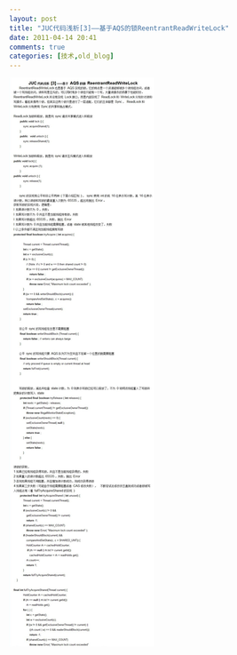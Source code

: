 ```yaml
---
layout: post
title: "JUC代码浅析[3]——基于AQS的锁ReentrantReadWriteLock"
date: 2011-04-14 20:41
comments: true
categories: [技术,old_blog]
---
```

![](/static/old-blog/juc-ReentrantReadWriteLock.jpg)

